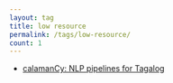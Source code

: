 ```yaml
---
layout: tag
title: low resource
permalink: /tags/low-resource/
count: 1
---
```


- [calamanCy: NLP pipelines for Tagalog](https://ljvmiranda921.github.io/projects/2023/08/01/calamancy/)
